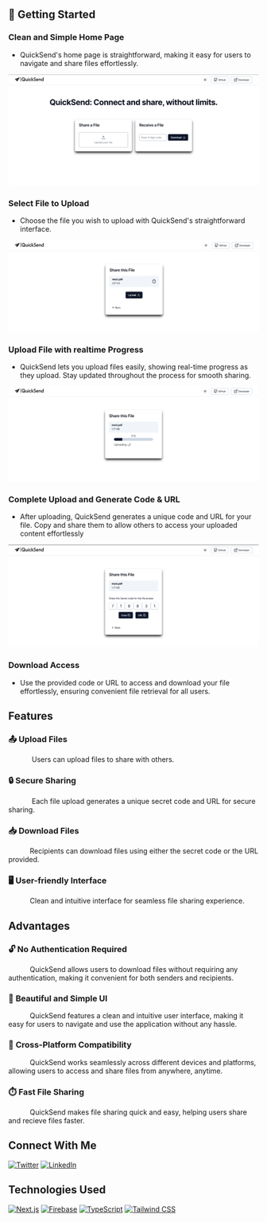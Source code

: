 ## 🚀 Getting Started

### **Clean and Simple Home Page**

- QuickSend's home page is straightforward, making it easy for users to navigate and share files effortlessly.

![QuickSend Preview](./public/readme/quicksend.png)

### **Select File to Upload**

- Choose the file you wish to upload with QuickSend's straightforward interface.

![QuickSend Upload](./public/readme/upload.png)

### **Upload File with realtime Progress**

- QuickSend lets you upload files easily, showing real-time progress as they upload. Stay updated throughout the process for smooth sharing.

![QuickSend Progress](./public/readme/progress.png)

### **Complete Upload and Generate Code & URL**

- After uploading, QuickSend generates a unique code and URL for your file. Copy and share them to allow others to access your uploaded content effortlessly

![QuickSend Code](./public/readme/code.png)

### **Download Access**

- Use the provided code or URL to access and download your file effortlessly, ensuring convenient file retrieval for all users.

## Features

### 📤 **Upload Files**

&nbsp;&nbsp;&nbsp;&nbsp;&nbsp;&nbsp;&nbsp;&nbsp;&nbsp;&nbsp;&nbsp; Users can upload files to share with others.

### 🔒 **Secure Sharing**

&nbsp;&nbsp;&nbsp;&nbsp;&nbsp;&nbsp;&nbsp;&nbsp;&nbsp;&nbsp;&nbsp; Each file upload generates a unique secret code and URL for secure sharing.

### 📥 **Download Files**

&nbsp;&nbsp;&nbsp;&nbsp;&nbsp;&nbsp;&nbsp;&nbsp;&nbsp;&nbsp;&nbsp;Recipients can download files using either the secret code or the URL provided.

### 🖥️ **User-friendly Interface**

&nbsp;&nbsp;&nbsp;&nbsp;&nbsp;&nbsp;&nbsp;&nbsp;&nbsp;&nbsp;&nbsp;Clean and intuitive interface for seamless file sharing experience.

## Advantages

### 🔓 **No Authentication Required**

&nbsp;&nbsp;&nbsp;&nbsp;&nbsp;&nbsp;&nbsp;&nbsp;&nbsp;&nbsp;&nbsp;QuickSend allows users to download files without requiring any authentication, making it convenient for both senders and recipients.

### 🎨 **Beautiful and Simple UI**

&nbsp;&nbsp;&nbsp;&nbsp;&nbsp;&nbsp;&nbsp;&nbsp;&nbsp;&nbsp;&nbsp;QuickSend features a clean and intuitive user interface, making it easy for users to navigate and use the application without any hassle.

### 📱 **Cross-Platform Compatibility**

&nbsp;&nbsp;&nbsp;&nbsp;&nbsp;&nbsp;&nbsp;&nbsp;&nbsp;&nbsp;&nbsp;QuickSend works seamlessly across different devices and platforms, allowing users to access and share files from anywhere, anytime.

### ⏱️ Fast File Sharing

&nbsp;&nbsp;&nbsp;&nbsp;&nbsp;&nbsp;&nbsp;&nbsp;&nbsp;&nbsp;&nbsp;QuickSend makes file sharing quick and easy, helping users share and recieve files faster.

## Connect With Me

[![Twitter](https://img.shields.io/twitter/url?label=X&style=social&url=https%3A%2F%2Ftwitter.com)](https://twitter.com/Sooraj__Rao)
[![LinkedIn](https://img.shields.io/badge/LinkedIn-0077B5?logo=linkedin&logoColor=white)](https://www.linkedin.com/in/sooraj-%E2%80%8Erao-323b352a2/)

## Technologies Used

[![Next.js](https://img.shields.io/badge/Next.js-000000?style=for-the-badge&logo=next.js&logoColor=white)](https://nextjs.org/)
[![Firebase](https://img.shields.io/badge/Firebase-FFCA28?style=for-the-badge&logo=firebase&logoColor=black)](https://firebase.google.com/)
[![TypeScript](https://img.shields.io/badge/TypeScript-3178C6?style=for-the-badge&logo=typescript&logoColor=white)](https://www.typescriptlang.org/)
[![Tailwind CSS](https://img.shields.io/badge/Tailwind%20CSS-38B2AC?style=for-the-badge&logo=tailwind-css&logoColor=white)](https://tailwindcss.com/)
